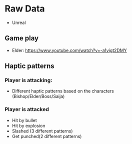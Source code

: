 # Raw Data
* Unreal

## Game play
* Elder: https://www.youtube.com/watch?v=-a1vigt2DMY


## Haptic patterns
### Player is attacking: 
* Different haptic patterns based on the characters (Bishop/Elder/Boss/Saija)
### Player is attacked
* Hit by bullet
* Hit by explosion
* Slashed (3 different patterns)
* Get punched(2 different patterns)  